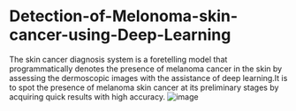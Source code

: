 # Detection-of-Melonoma-skin-cancer-using-Deep-Learning
The skin cancer diagnosis system is a foretelling model that programmatically denotes the presence of melanoma cancer in the skin by assessing the dermoscopic images with the assistance of deep learning.It is to spot the presence of melanoma skin cancer at its preliminary stages by acquiring quick results with high accuracy.
![image](https://github.com/aishu-567/Detection-of-Melonoma-skin-cancer-using-Deep-Learning/assets/104183288/8c8fb4f5-19a4-457b-9972-a53422fee298)
